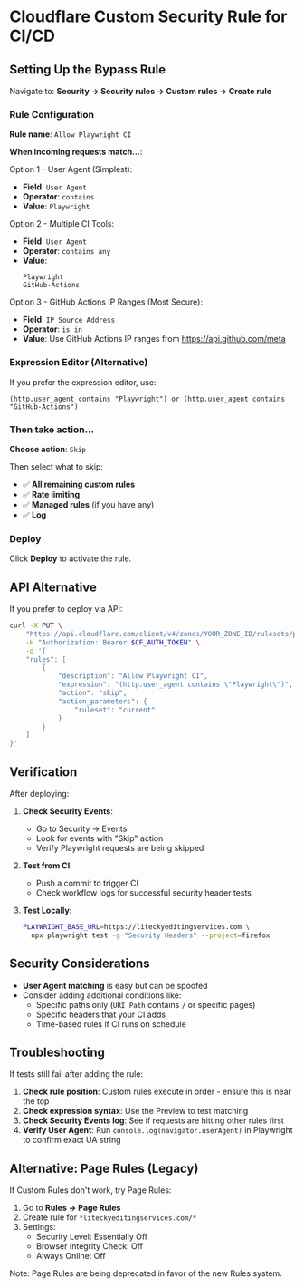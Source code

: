 # Cloudflare Custom Security Rule for CI/CD

## Setting Up the Bypass Rule

Navigate to: **Security → Security rules → Custom rules → Create rule**

### Rule Configuration

**Rule name**: `Allow Playwright CI`

**When incoming requests match…**:

Option 1 - User Agent (Simplest):
- **Field**: `User Agent`
- **Operator**: `contains`
- **Value**: `Playwright`

Option 2 - Multiple CI Tools:
- **Field**: `User Agent`
- **Operator**: `contains any`
- **Value**:
  ```
  Playwright
  GitHub-Actions
  ```

Option 3 - GitHub Actions IP Ranges (Most Secure):
- **Field**: `IP Source Address`
- **Operator**: `is in`
- **Value**: Use GitHub Actions IP ranges from https://api.github.com/meta

### Expression Editor (Alternative)

If you prefer the expression editor, use:

```
(http.user_agent contains "Playwright") or (http.user_agent contains "GitHub-Actions")
```

### Then take action…

**Choose action**: `Skip`

Then select what to skip:
- ✅ **All remaining custom rules**
- ✅ **Rate limiting**
- ✅ **Managed rules** (if you have any)
- ✅ **Log**

### Deploy

Click **Deploy** to activate the rule.

## API Alternative

If you prefer to deploy via API:

```bash
curl -X PUT \
    "https://api.cloudflare.com/client/v4/zones/YOUR_ZONE_ID/rulesets/phases/http_request_firewall_custom/entrypoint" \
    -H "Authorization: Bearer $CF_AUTH_TOKEN" \
    -d '{
    "rules": [
        {
            "description": "Allow Playwright CI",
            "expression": "(http.user_agent contains \"Playwright\")",
            "action": "skip",
            "action_parameters": {
                "ruleset": "current"
            }
        }
    ]
}'
```

## Verification

After deploying:

1. **Check Security Events**:
   - Go to Security → Events
   - Look for events with "Skip" action
   - Verify Playwright requests are being skipped

2. **Test from CI**:
   - Push a commit to trigger CI
   - Check workflow logs for successful security header tests

3. **Test Locally**:
   ```bash
   PLAYWRIGHT_BASE_URL=https://liteckyeditingservices.com \
     npx playwright test -g "Security Headers" --project=firefox
   ```

## Security Considerations

- **User Agent matching** is easy but can be spoofed
- Consider adding additional conditions like:
  - Specific paths only (`URI Path` contains `/` or specific pages)
  - Specific headers that your CI adds
  - Time-based rules if CI runs on schedule

## Troubleshooting

If tests still fail after adding the rule:

1. **Check rule position**: Custom rules execute in order - ensure this is near the top
2. **Check expression syntax**: Use the Preview to test matching
3. **Check Security Events log**: See if requests are hitting other rules first
4. **Verify User Agent**: Run `console.log(navigator.userAgent)` in Playwright to confirm exact UA string

## Alternative: Page Rules (Legacy)

If Custom Rules don't work, try Page Rules:
1. Go to **Rules → Page Rules**
2. Create rule for `*liteckyeditingservices.com/*`
3. Settings:
   - Security Level: Essentially Off
   - Browser Integrity Check: Off
   - Always Online: Off

Note: Page Rules are being deprecated in favor of the new Rules system.